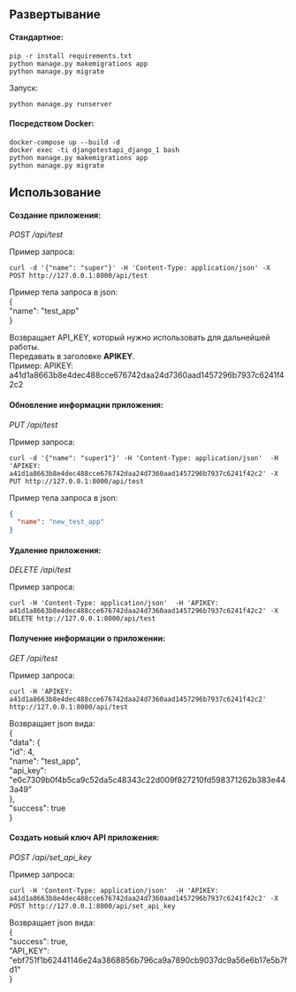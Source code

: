 ## Развертывание
#### Стандартное:
```
pip -r install requirements.txt  
python manage.py makemigrations app  
python manage.py migrate 
```
Запуск: 
```
python manage.py runserver
```

  
#### Посредством Docker:
```
docker-compose up --build -d  
docker exec -ti djangotestapi_django_1 bash  
python manage.py makemigrations app  
python manage.py migrate  
```
  
  
## Использование
#### Создание приложения:
*POST /api/test*  
  
Пример запроса:  
```
curl -d '{"name": "super"}' -H 'Content-Type: application/json' -X POST http://127.0.0.1:8000/api/test
```

Пример тела запроса в json:  
{  
  "name": "test_app"  
}  

Возвращает API_KEY, который нужно использовать для дальнейшей работы.  
Передавать в заголовке **APIKEY**.  
Пример: APIKEY: a41d1a8663b8e4dec488cce676742daa24d7360aad1457296b7937c6241f42c2
  
  
#### Обновление информации приложения:
*PUT /api/test*  
  
Пример запроса:  
```
curl -d '{"name": "super1"}' -H 'Content-Type: application/json'  -H 'APIKEY: a41d1a8663b8e4dec488cce676742daa24d7360aad1457296b7937c6241f42c2' -X PUT http://127.0.0.1:8000/api/test
```
  
Пример тела запроса в json:  
```json
{  
  "name": "new_test_app"
}  
```
  
#### Удаление приложения:
*DELETE /api/test*  
  
Пример запроса:  
```
curl -H 'Content-Type: application/json'  -H 'APIKEY: a41d1a8663b8e4dec488cce676742daa24d7360aad1457296b7937c6241f42c2' -X DELETE http://127.0.0.1:8000/api/test
```
  
  
#### Получение информации о приложении:  
*GET /api/test*  
  
Пример запроса:  
```
curl -H 'APIKEY: a41d1a8663b8e4dec488cce676742daa24d7360aad1457296b7937c6241f42c2' http://127.0.0.1:8000/api/test
```
   
Возвращает json вида:  
{  
    "data": {  
        "id": 4,  
        "name": "test_app",  
        "api_key": "e0c7309b0f4b5ca9c52da5c48343c22d009f827210fd598371262b383e443a49"  
    },  
    "success": true  
}  
  
  
#### Создать новый ключ API приложения:
*POST /api/set_api_key*  
  
Пример запроса:  
```
curl -H 'Content-Type: application/json'  -H 'APIKEY: a41d1a8663b8e4dec488cce676742daa24d7360aad1457296b7937c6241f42c2' -X POST http://127.0.0.1:8000/api/set_api_key
```
  
Возвращает json вида:  
{  
    "success": true,  
    "API_KEY": "ebf751f1b62441146e24a3868856b796ca9a7890cb9037dc9a56e6b17e5b7fd1"  
}  
